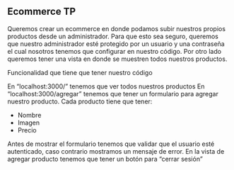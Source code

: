 ## Ecommerce TP

Queremos crear un ecommerce en donde podamos subir nuestros propios productos desde un administrador. Para que esto sea seguro, queremos que nuestro administrador esté protegido por un usuario y una contraseña el cual nosotros tenemos que configurar en nuestro código. Por otro lado queremos tener una vista en donde se muestren todos nuestros productos.

Funcionalidad que tiene que tener nuestro código

En “localhost:3000/” tenemos que ver todos nuestros productos
En “localhost:3000/agregar” tenemos que tener un formulario para agregar nuestro producto. Cada producto tiene que tener:
* Nombre
* Imagen
* Precio

Antes de mostrar el formulario tenemos que validar que el usuario esté autenticado, caso contrario mostramos un mensaje de error.
En la vista de agregar producto tenemos que tener un botón para “cerrar sesión”

